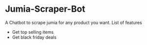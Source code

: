 # Jumia-Scraper-Bot
A Chatbot to scrape jumia for any product you want.
List of features
- Get top selling items
- Get black friday deals
